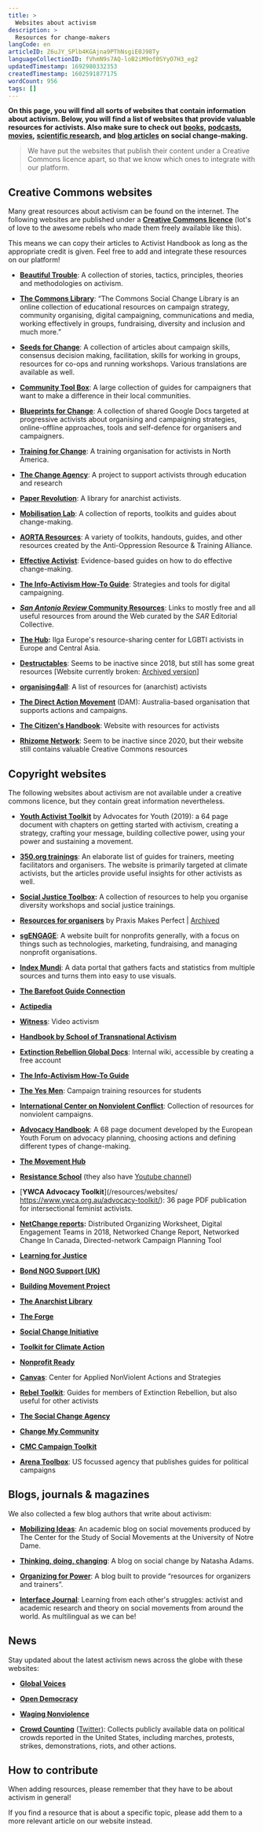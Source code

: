 ```yaml
---
title: >
  Websites about activism
description: >
  Resources for change-makers
langCode: en
articleID: Z6uJY_SPlb4KGAjna9PThNsgiE0J98Ty
languageCollectionID: fVhmN9s7AQ-loB2iM9of0SYyO7H3_eg2
updatedTimestamp: 1692980332353
createdTimestamp: 1602591877175
wordCount: 956
tags: []
---
```


**On this page, you will find all sorts of websites that contain information about activism. Below, you will find a list of websites that provide valuable resources for activists. Also make sure to check out** [**books**](/resources/books)**,** [**podcasts**](/resources/podcasts)**,** [**movies**](/resources/films-documentaries)**,** [**scientific research**](/resources/scientific-research)**, and** [**blog articles**](/resources/articles-and-blogs) **on social change-making.**

> We have put the websites that publish their content under a Creative Commons licence apart, so that we know which ones to integrate with our platform.

## Creative Commons websites

Many great resources about activism can be found on the internet. The following websites are published under a [**Creative Commons licence**](http://creativecommons.org) (lot's of love to the awesome rebels who made them freely available like this).  
  
This means we can copy their articles to Activist Handbook as long as the appropriate credit is given. Feel free to add and integrate these resources on our platform!

-   [**Beautiful Trouble**](/resources/beautiful-trouble): A collection of stories, tactics, principles, theories and methodologies on activism.
    
-   [**The Commons Library**](/resources/the-commons-library): “The Commons Social Change Library is an online collection of educational resources on campaign strategy, community organising, digital campaigning, communications and media, working effectively in groups, fundraising, diversity and inclusion and much more.”
    
-   [**Seeds for Change**](/resources/seeds-for-change): A collection of articles about campaign skills, consensus decision making, facilitation, skills for working in groups, resources for co-ops and running workshops. Various translations are available as well.
    
-   [**Community Tool Box**](/resources/community-tool-box): A large collection of guides for campaigners that want to make a difference in their local communities.
    
-   [**Blueprints for Change**](/resources/blueprints-for-change): A collection of shared Google Docs targeted at progressive activists about organising and campaigning strategies, online-offline approaches, tools and self-defence for organisers and campaigners.
    
-   [**Training for Change**](/resources/training-for-change): A training organisation for activists in North America.
    
-   [**The Change Agency**](/resources/the-change-agency): A project to support activists through education and research
    
-   [**Paper Revolution**](/resources/paper-revolution): A library for anarchist activists.
    
-   [**Mobilisation Lab**](https://mobilisationlab.org/resources/): A collection of reports, toolkits and guides about change-making.
    
-   [**AORTA Resources**](http://aorta.coop/resources/): A variety of toolkits, handouts, guides, and other resources created by the Anti-Oppression Resource & Training Alliance.
    
-   [**Effective Activist**](/resources/effective-activist): Evidence-based guides on how to do effective change-making.
    
-   [**The Info-Activism How-To Guide**](https://howto.informationactivism.org/index.html): Strategies and tools for digital campaigning.
    
-   [**_San Antonio Review_ Community Resources**](https://sareview.org/resources): Links to mostly free and all useful resources from around the Web curated by the _SAR_ Editorial Collective.
    
-   [**The Hub**](https://hub.ilga-europe.org/themes/)**:** Ilga Europe's resource-sharing center for LGBTI activists in Europe and Central Asia.
    
-   [**Destructables**](http://destructables.org/): Seems to be inactive since 2018, but still has some great resources \[Website currently broken: [Archived version](https://web.archive.org/web/20210716184742/http://destructables.org/)\]
    
-   [**organising4all**](https://0xacab.org/marxiavellian/organising4all): A list of resources for (anarchist) activists
    
-   [**The Direct Action Movement**](https://www.thedirectactionmovement.com/activate) (DAM): Australia-based organisation that supports actions and campaigns.
    
-   [**The Citizen's Handbook**](/resources/the-citizens-handbook): Website with resources for activists
    
-   [**Rhizome Network**](/resources/rhizome-network): Seem to be inactive since 2020, but their website still contains valuable Creative Commons resources
    

<action-smart-small></action-smart-small>

## Copyright websites

The following websites about activism are not available under a creative commons licence, but they contain great information nevertheless.

-   [**Youth Activist Toolkit**](https://advocatesforyouth.org/youth-activist-toolkit/) by Advocates for Youth (2019): a 64 page document with chapters on getting started with activism, creating a strategy, crafting your message, building collective power, using your power and sustaining a movement.
    
-   [**350.org trainings**](https://trainings.350.org/): An elaborate list of guides for trainers, meeting facilitators and organisers. The website is primarily targeted at climate activists, but the articles provide useful insights for other activists as well.
    
-   [**Social Justice Toolbox**](https://www.socialjusticetoolbox.com)**:** A collection of resources to help you organise diversity workshops and social justice trainings.
    
-   [**Resources for organisers**](https://joshuakahnrussell.wordpress.com/resources-for-activists-and-organizers/) by Praxis Makes Perfect | [Archived](https://web.archive.org/web/20191208013159/https://joshuakahnrussell.wordpress.com/resources-for-activists-and-organizers/)
    
-   [**sgENGAGE**](https://npengage.com/): A website built for nonprofits generally, with a focus on things such as technologies, marketing, fundraising, and managing nonprofit organisations.
    
-   [**Index Mundi**](https://www.indexmundi.com/): A data portal that gathers facts and statistics from multiple sources and turns them into easy to use visuals.
    
-   [**The Barefoot Guide Connection**](http://www.barefootguide.org/)
    
-   [**Actipedia**](https://actipedia.org)
    
-   [**Witness**](https://www.witness.org/resources/): Video activism
    
-   [**Handbook by School of Transnational Activism**](https://transnationalactivism.eu/handbook/)
    
-   [**Extinction Rebellion Global Docs**](https://docs.organise.earth): Internal wiki, accessible by creating a free account
    
-   [**The Info-Activism How-To Guide**](https://howto.informationactivism.org/index.html)
    
-   [**The Yes Men**](https://theyesmen.org/learn/bookoftricks): Campaign training resources for students
    
-   [**International Center on Nonviolent Conflict**](https://www.nonviolent-conflict.org/resource-library/): Collection of resources for nonviolent campaigns.
    
-   [**Advocacy Handbook**](https://www.youthforum.org/news/advocacy-handbook): A 68 page document developed by the European Youth Forum on advocacy planning, choosing actions and defining different types of change-making.
    
-   [**The Movement Hub**](/resources/the-movement-hub)
    
-   [**Resistance School**](https://www.resistanceschool.com/courses/) (they also have [Youtube channel](https://www.youtube.com/channel/UCqC33pTXw19hp1lIJ8mAcRw/featured))
    
-   [**YWCA Advocacy Toolkit**](/resources/websites/ https://www.ywca.org.au/advocacy-toolkit/): 36 page PDF publication for intersectional feminist activists.
    
-   [**NetChange reports**](http://netchange.co/reports)**:** Distributed Organizing Worksheet, Digital Engagement Teams in 2018, Networked Change Report, Networked Change In Canada, Directed-network Campaign Planning Tool
    
-   [**Learning for Justice**](https://www.learningforjustice.org)
    
-   [**Bond NGO Support (UK)**](https://www.bond.org.uk/ngo-support)
    
-   [**Building Movement Project**](/resources/building-movement-project)
    
-   [**The Anarchist Library**](https://theanarchistlibrary.org/)
    
-   [**The Forge**](https://forgeorganizing.org)
    
-   [**Social Change Initiative**](https://www.socialchangeinitiative.com/resources-for-change)
    
-   [**Toolkit for Climate Action**](http://www.networkforclimateaction.org.uk/index.html)
    
-   [**Nonprofit Ready**](https://www.nonprofitready.org/volunteer-management-courses?utm_source=activisthandbook.org)
    
-   [**Canvas**](https://canvasopedia.org/publications/?utm_source=activisthandbook.org): Center for Applied NonViolent Actions and Strategies
    
-   [**Rebel Toolkit**](https://rebeltoolkit.extinctionrebellion.uk/?utm_source=activisthandbook.org): Guides for members of Extinction Rebellion, but also useful for other activists
    
-   [**The Social Change Agency**](https://thesocialchangeagency.org/resources/?utm_source=activisthandbook.org)
    
-   [**Change My Community**](https://changemycommunity.ctb.ku.edu/)
    
-   [**CMC Campaign Toolkit**](http://www.stopclustermunitions.org/en-gb/resources/campaign-toolkit.aspx?utm_source=activisthandbook.org)
    
-   [**Arena Toolbox**](https://www.arena.run/toolbox/?utm_source=activisthandbook.org): US focussed agency that publishes guides for political campaigns
    

## Blogs, journals & magazines

We also collected a few blog authors that write about activism:

-   [**Mobilizing Ideas**](https://mobilizingideas.wordpress.com/): An academic blog on social movements produced by The Center for the Study of Social Movements at the University of Notre Dame.
    
-   [**Thinking, doing, changing**](https://thinkingdoingchanging.com/): A blog on social change by Natasha Adams.
    
-   [**Organizing for Power**](https://www.organizingforpower.org/): A blog built to provide “resources for organizers and trainers”.
    
-   [**Interface Journal**](https://www.interfacejournal.net): Learning from each other's struggles: activist and academic research and theory on social movements from around the world. As multilingual as we can be!
    

## News

Stay updated about the latest activism news across the globe with these websites:

-   [**Global Voices**](https://globalvoices.org/)
    
-   [**Open Democracy**](https://www.opendemocracy.net/)
    
-   [**Waging Nonviolence**](https://wagingnonviolence.org)
    
-   [**Crowd Counting**](https://sites.google.com/view/crowdcountingconsortium/about?authuser=0) ([Twitter](https://twitter.com/crowdcounting)): Collects publicly available data on political crowds reported in the United States, including marches, protests, strikes, demonstrations, riots, and other actions.
    

## How to contribute

When adding resources, please remember that they have to be about activism in general!

If you find a resource that is about a specific topic, please add them to a more relevant article on our website instead.